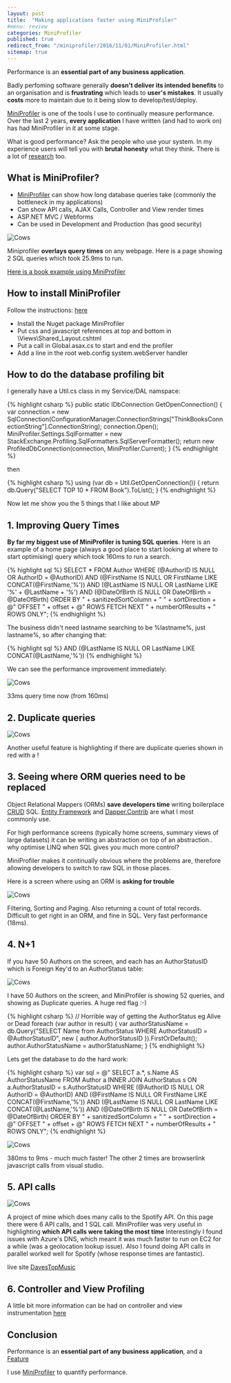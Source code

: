 ```yaml
---
layout: post
title:  "Making applications faster using MiniProfiler"
#menu: review
categories: MiniProfiler
published: true
redirect_from: "/miniprofiler/2016/11/01/MiniProfiler.html"
sitemap: true
---
```

Performance is an **essential part of any business application**.

Badly perfoming software generally **doesn't deliver its intended benefits** to an organisation and is **frustrating** which leads to **user's mistakes**.  It usually **costs** more to maintain due to it being slow to develop/test/deploy.

[MiniProfiler](http://miniprofiler.com/) is one of the tools I use to continually measure performance. Over the last 2 years, **every application** I have written (and had to work on) has had MiniProfiler in it at some stage.

What is good performance? Ask the people who use your system.  In my experience users will tell you with **brutal honesty** what they think. There is a lot of [research](https://stackoverflow.com/a/164290/26086) too.

## What is MiniProfiler?
* [MiniProfiler](http://miniprofiler.com/) can show how long database queries take (commonly the bottleneck in my applications)
* Can show API calls, AJAX Calls, Controller and View render times
* ASP.NET MVC / Webforms
* Can be used in Development and Production (has good security)

![Cows](/assets/MiniProfiler_1.jpg)

Miniprofiler **overlays query times** on any webpage. Here is a page showing 2 SQL queries which took 25.9ms to run.

[Here is a book example using MiniProfiler](https://github.com/djhmateer/thinkbooks)

## How to install MiniProfiler
Follow the instructions: [here](http://miniprofiler.com/)

* Install the Nuget package MiniProfiler
* Put css and javascript references at top and bottom in \Views\Shared\_Layout.cshtml
* Put a call in Global.asax.cs to start and end the profiler
* Add a line in the root web.config system.webServer handler

## How to do the database profiling bit
I generally have a Util.cs class in my Service/DAL namspace:

{% highlight csharp %}
public static IDbConnection GetOpenConnection()
{
    var connection = new SqlConnection(ConfigurationManager.ConnectionStrings["ThinkBooksConnectionString"].ConnectionString);
    connection.Open();
    MiniProfiler.Settings.SqlFormatter = new StackExchange.Profiling.SqlFormatters.SqlServerFormatter();
    return new ProfiledDbConnection(connection, MiniProfiler.Current);
}
{% endhighlight %}

then

{% highlight csharp %}
using (var db = Util.GetOpenConnection())
{
    return db.Query<Book>("SELECT TOP 10 * FROM Book").ToList();
}
{% endhighlight %}


Now let me show you the 5 things that I like about MP

## 1. Improving Query Times
**By far my biggest use of MiniProfiler is tuning SQL queries**. Here is an example of a home page (always a good place to start looking at where to start optimising) query which took 160ms to run a search.

{% highlight sql %}
SELECT * FROM Author 
WHERE (@AuthorID IS NULL OR AuthorID = @AuthorID)
AND (@FirstName IS NULL OR FirstName LIKE CONCAT(@FirstName,'%'))
AND (@LastName IS NULL OR LastName LIKE '%' + @LastName + '%')
AND (@DateOfBirth IS NULL OR DateOfBirth = @DateOfBirth)
ORDER BY " + sanitizedSortColumn + " " + sortDirection + @"
OFFSET " + offset + @" ROWS 
FETCH NEXT " + numberOfResults + " ROWS ONLY";
{% endhighlight %}

The business didn't need lastname searching to be %lastname%, just lastname%, so after changing that:

{% highlight sql %}
AND (@LastName IS NULL OR LastName LIKE CONCAT(@LastName,'%'))
{% endhighlight %}

We can see the performance improvement immediately:

![Cows](/assets/MiniProfiler_2.jpg)

33ms query time now (from 160ms)


## 2. Duplicate queries

![Cows](/assets/MiniProfiler_3.jpg)

Another useful feature is highlighting if there are duplicate queries shown in red with a !

## 3. Seeing where ORM queries need to be replaced
Object Relational Mappers (ORMs) **save developers time** writing boilerplace [CRUD](https://en.wikipedia.org/wiki/Create,_read,_update_and_delete) SQL.  [Entity Framework](https://www.asp.net/entity-framework) and [Dapper.Contrib](https://github.com/StackExchange/dapper-dot-net/tree/master/Dapper.Contrib) are what I most commonly use.

For high performance screens (typically home screens, summary views of large datasets) it can be writing an abstraction on top of an abstraction.. why optimise LINQ when SQL gives you much more control?

MiniProfiler makes it continually obvious where the problems are, therefore allowing developers to switch to raw SQL in those places.


Here is a screen where using an ORM is **asking for trouble**

![Cows](/assets/MiniProfiler_5.jpg)

Filtering, Sorting and Paging. Also returning a count of total records.  Difficult to get right in an ORM, and fine in SQL.  Very fast performance (18ms).

## 4. N+1
If you have 50 Authors on the screen, and each has an AuthorStatusID which is Foreign Key'd to an AuthorStatus table:

![Cows](/assets/MiniProfiler_8.jpg)

I have 50 Authors on the screen, and MiniProfiler is showing 52 queries, and showing as Duplicate queries.  A huge red flag :-)

{% highlight csharp %}
// Horrible way of getting the AuthorStatus eg Alive or Dead
foreach (var author in result)
{
    var authorStatusName = db.Query<string>("SELECT Name from AuthorStatus WHERE AuthorStatusID = @AuthorStatusID",
        new { author.AuthorStatusID }).FirstOrDefault();
    author.AuthorStatusName = authorStatusName;
}
{% endhighlight %}

Lets get the database to do the hard work:

{% highlight csharp %}
var sql = @"
        SELECT a.*, s.Name AS AuthorStatusName FROM Author a
        INNER JOIN AuthorStatus s ON a.AuthorStatusID = s.AuthorStatusID
        WHERE (@AuthorID IS NULL OR AuthorID = @AuthorID)
        AND (@FirstName IS NULL OR FirstName LIKE CONCAT(@FirstName,'%'))
        AND (@LastName IS NULL OR LastName LIKE CONCAT(@LastName,'%'))
        AND (@DateOfBirth IS NULL OR DateOfBirth = @DateOfBirth)
        ORDER BY " + sanitizedSortColumn + " " + sortDirection + @"
        OFFSET " + offset + @" ROWS 
        FETCH NEXT " + numberOfResults + " ROWS ONLY";
{% endhighlight %}

![Cows](/assets/MiniProfiler_9.jpg)

380ms to 9ms - much much faster!  The other 2 times are browserlink javascript calls from visual studio.


## 5. API calls
![Cows](/assets/MiniProfiler_6.jpg)

A project of mine which does many calls to the Spotify API.  On this page there were 6 API calls, and 1 SQL call.  MiniProfiler was very useful in highlighting **which API calls were taking the most time**  Interestingly I found issues with Azure's DNS, which meant it was much faster to run on EC2 for a while (was a geolocation lookup issue). Also I found doing API calls in parallel worked well for Spotify (whose response times are fantastic).

live site [DavesTopMusic](http://www.davestopmusic.com/Artists/Details/12Chz98pHFMPJEknJQMWvI)

## 6. Controller and View Profiling
A little bit more information can be had on controller and view instrumentation [here](https://stackoverflow.com/a/31568406/26086)

## Conclusion
Performance is an **essential part of any business application**, and a [Feature](https://blog.codinghorror.com/performance-is-a-feature/)

I use [MiniProfiler](http://miniprofiler.com/) to quantify performance.
<br />
